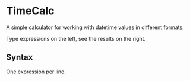 # TimeCalc

A simple calculator for working with datetime values in different formats.

Type expressions on the left, see the results on the right.

## Syntax

One expression per line.